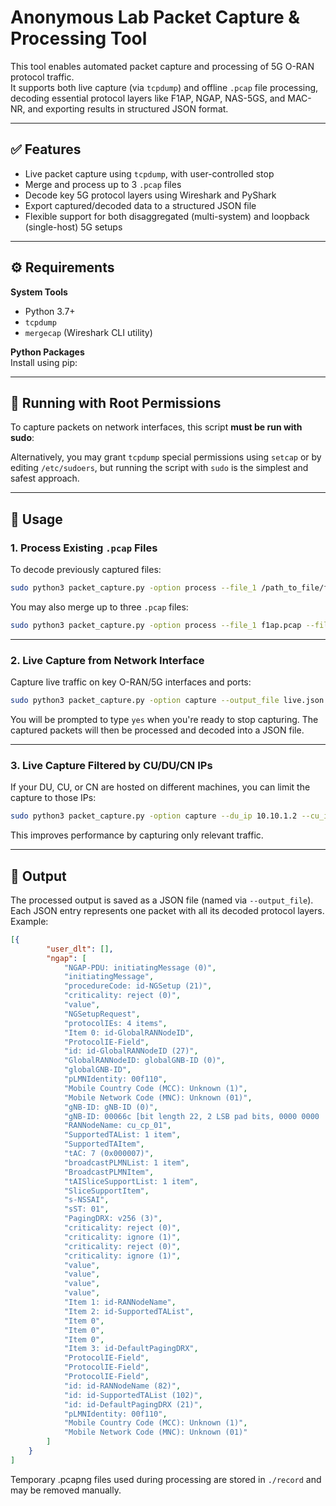 # Anonymous Lab Packet Capture & Processing Tool

This tool enables automated packet capture and processing of 5G O-RAN protocol traffic.  
It supports both live capture (via `tcpdump`) and offline `.pcap` file processing, decoding essential protocol layers like F1AP, NGAP, NAS-5GS, and MAC-NR, and exporting results in structured JSON format.

---

## ✅ Features

- Live packet capture using `tcpdump`, with user-controlled stop
- Merge and process up to 3 `.pcap` files
- Decode key 5G protocol layers using Wireshark and PyShark
- Export captured/decoded data to a structured JSON file
- Flexible support for both disaggregated (multi-system) and loopback (single-host) 5G setups

---

## ⚙️ Requirements

**System Tools**  
- Python 3.7+
- `tcpdump`
- `mergecap` (Wireshark CLI utility)

**Python Packages**  
Install using pip:


---

## 🔐 Running with Root Permissions

To capture packets on network interfaces, this script **must be run with sudo**:


Alternatively, you may grant `tcpdump` special permissions using `setcap` or by editing `/etc/sudoers`, but running the script with `sudo` is the simplest and safest approach.

---

## 🧰 Usage

### 1. Process Existing `.pcap` Files

To decode previously captured files:

```bash 
sudo python3 packet_capture.py -option process --file_1 /path_to_file/f1ap.pcap --output_file decoded.json
```
 You may also merge up to three `.pcap` files:

```bash
sudo python3 packet_capture.py -option process --file_1 f1ap.pcap --file_2 ngap.pcap --file_3 mac.pcap --output_file full.json
```

---

### 2. Live Capture from Network Interface

Capture live traffic on key O-RAN/5G interfaces and ports:

```bash
sudo python3 packet_capture.py -option capture --output_file live.json
```

You will be prompted to type `yes` when you're ready to stop capturing. The captured packets will then be processed and decoded into a JSON file.

---

### 3. Live Capture Filtered by CU/DU/CN IPs

If your DU, CU, or CN are hosted on different machines, you can limit the capture to those IPs:

```bash
sudo python3 packet_capture.py -option capture --du_ip 10.10.1.2 --cu_ip 10.10.1.3 --amf_ip 10.10.1.4 --output_file filtered.json
```

This improves performance by capturing only relevant traffic.

---

## 📁 Output

The processed output is saved as a JSON file (named via `--output_file`).  
Each JSON entry represents one packet with all its decoded protocol layers.
Example:
```json
[{
        "user_dlt": [],
        "ngap": [
            "NGAP-PDU: initiatingMessage (0)",
            "initiatingMessage",
            "procedureCode: id-NGSetup (21)",
            "criticality: reject (0)",
            "value",
            "NGSetupRequest",
            "protocolIEs: 4 items",
            "Item 0: id-GlobalRANNodeID",
            "ProtocolIE-Field",
            "id: id-GlobalRANNodeID (27)",
            "GlobalRANNodeID: globalGNB-ID (0)",
            "globalGNB-ID",
            "pLMNIdentity: 00f110",
            "Mobile Country Code (MCC): Unknown (1)",
            "Mobile Network Code (MNC): Unknown (01)",
            "gNB-ID: gNB-ID (0)",
            "gNB-ID: 00066c [bit length 22, 2 LSB pad bits, 0000 0000  0000 0110  0110 11.. decimal value 411]",
            "RANNodeName: cu_cp_01",
            "SupportedTAList: 1 item",
            "SupportedTAItem",
            "tAC: 7 (0x000007)",
            "broadcastPLMNList: 1 item",
            "BroadcastPLMNItem",
            "tAISliceSupportList: 1 item",
            "SliceSupportItem",
            "s-NSSAI",
            "sST: 01",
            "PagingDRX: v256 (3)",
            "criticality: reject (0)",
            "criticality: ignore (1)",
            "criticality: reject (0)",
            "criticality: ignore (1)",
            "value",
            "value",
            "value",
            "value",
            "Item 1: id-RANNodeName",
            "Item 2: id-SupportedTAList",
            "Item 0",
            "Item 0",
            "Item 0",
            "Item 3: id-DefaultPagingDRX",
            "ProtocolIE-Field",
            "ProtocolIE-Field",
            "ProtocolIE-Field",
            "id: id-RANNodeName (82)",
            "id: id-SupportedTAList (102)",
            "id: id-DefaultPagingDRX (21)",
            "pLMNIdentity: 00f110",
            "Mobile Country Code (MCC): Unknown (1)",
            "Mobile Network Code (MNC): Unknown (01)"
        ]
    }
]

```
Temporary .pcapng files used during processing are stored in ```./record``` and may be removed manually.


